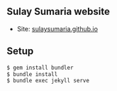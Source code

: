 ## Sulay Sumaria website

- Site: <a href="https://sulaysumaria.github.io" target="_blank" >sulaysumaria.github.io</a>

## Setup

```bash
$ gem install bundler
$ bundle install
$ bundle exec jekyll serve
```
